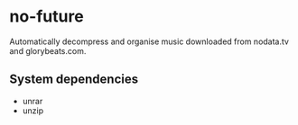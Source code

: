 # no-future

Automatically decompress and organise music downloaded from nodata.tv and
glorybeats.com.

## System dependencies
- unrar
- unzip
